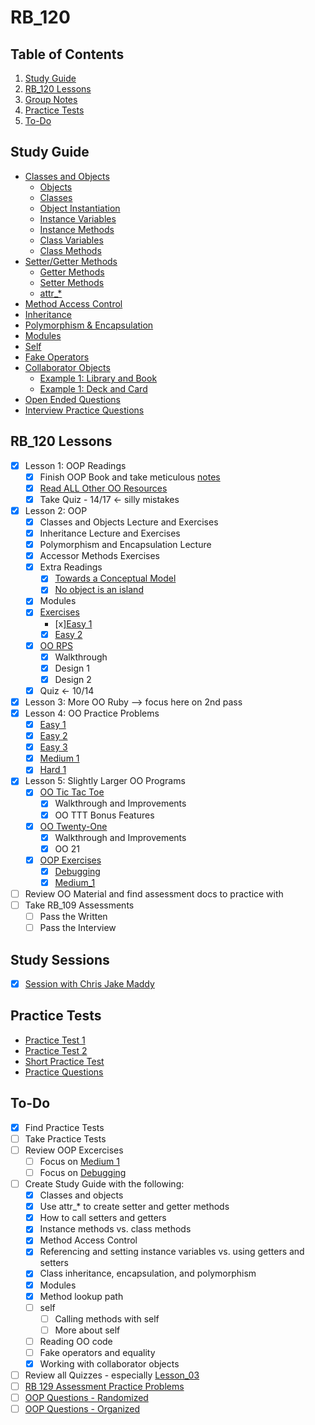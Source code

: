 # RB_120 #

## Table of Contents ##

1. [Study Guide](#study-guide)
2. [RB_120 Lessons](#rb120-lessons)
3. [Group Notes](#group-notes)
4. [Practice Tests](#practice-tests)
5. [To-Do](#to-do)

## Study Guide ##

- [Classes and Objects](./study_guide/classes_object.md)
  - [Objects](./study_guide/classes_object.md#objects)
  - [Classes](./study_guide/classes_object.md#classes)
  - [Object Instantiation](./study_guide/classes_object.md#object-instantiation)
  - [Instance Variables](./study_guide/classes_object.md#instance-variables)
  - [Instance Methods](./study_guide/classes_object.md#instance-methods)
  - [Class Variables](./study_guide/classes_object.md#class-variables)
  - [Class Methods](./study_guide/classes_object.md#class-methods)
- [Setter/Getter Methods](./study_guide/setter_getter.md)
  - [Getter Methods](./study_guide/setter_getter.md#getter-methods)
  - [Setter Methods](./study_guide/setter_getter.md#setter-methods)
  - [attr_*](./study_guide/setter_getter.md#using-attr)
- [Method Access Control](./study_guide/method_access_control.md)
- [Inheritance](./study_guide/inheritance.md)
- [Polymorphism & Encapsulation](./study_guide/poly_encaps.md)
- [Modules](./study_guide/modules.md)
- [Self](./study_guide/self.md)
- [Fake Operators](./study_guide/fake_operators.md)
- [Collaborator Objects](./study_guide/collaborator_objects.md)
  - [Example 1: Library and Book](./study_guide/collaborator_objects.md#example-1)
  - [Example 1: Deck and Card](./study_guide/collaborator_objects.md#example-2)
- [Open Ended Questions](./study_guide/open_ended_questions.md)
- [Interview Practice Questions](./study_guide/interview_practice.md)

## RB_120 Lessons ##

- [x] Lesson 1: OOP Readings
  - [x] Finish OOP Book and take meticulous [notes](./OOP_book/oop_book_notes.md)
  - [x] [Read ALL Other OO Resources](./extra_resources/)
  - [x] Take Quiz - 14/17 <- silly mistakes
- [x] Lesson 2: OOP
  - [x] Classes and Objects Lecture and Exercises
  - [x] Inheritance Lecture and Exercises
  - [x] Polymorphism and Encapsulation Lecture
  - [x] Accessor Methods Exercises
  - [x] Extra Readings
    - [x] [Towards a Conceptual Model](https://medium.com/launch-school/towards-a-conceptual-model-of-object-oriented-programming-118eb971659f)
    - [x] [No object is an island](https://medium.com/launch-school/no-object-is-an-island-707e59ffedb4)
  - [x] Modules
  - [x] [Exercises](./oop_exercises/)
    - [x][Easy 1](./oop_exercises/easy_1/)
    - [x] [Easy 2](./oop_exercises/easy_2/)
  - [x] [OO RPS](./lesson_02/rps/)
    - [x] Walkthrough
    - [x] Design 1
    - [x] Design 2
  - [x] Quiz <- 10/14
- [x] Lesson 3: More OO Ruby --> focus here on 2nd pass
- [x] Lesson 4: OO Practice Problems
  - [x] [Easy 1](./lesson_04/easy1/)
  - [x] [Easy 2](./lesson_04/easy2/)
  - [x] [Easy 3](./lesson_04/easy3/)
  - [x] [Medium 1](./lesson_04/medium1/)
  - [x] [Hard 1](./lesson_04/hard1/)
- [x] Lesson 5: Slightly Larger OO Programs
  - [x] [OO Tic Tac Toe](./lesson_05/oop_ttt/)
    - [x] Walkthrough and Improvements
    - [x] OO TTT Bonus Features
  - [x] [OO Twenty-One](./lesson_05/oop_twentyone/)
    - [x] Walkthrough and Improvements
    - [x] OO 21
  - [x] [OOP Exercises](./oop_exercises/)
    - [x] [Debugging](./oop_exercises/debugging/)
    - [x] [Medium_1](./oop_exercises/medium_1/)
- [ ] Review OO Material and find assessment docs to practice with
- [ ] Take RB_109 Assessments
  - [ ] Pass the Written
  - [ ] Pass the Interview

## Study Sessions ##

-[x] [Session with Chris Jake Maddy](./study_guide/study_sessions/plan.md)

## Practice Tests ##

- [Practice Test 1](./study_guide/practice_test1.md)
- [Practice Test 2](./study_guide/practice_test2.md)
- [Short Practice Test](./study_guide/short_practice_test.md)
- [Practice Questions](./study_guide/open_ended_questions.md)

## To-Do ##

- [x] Find Practice Tests
- [ ] Take Practice Tests
- [ ] Review OOP Excercises
  - [ ] Focus on [Medium 1](./oop_exercises/medium_1/)
  - [ ] Focus on [Debugging](./oop_exercises/debugging/)
- [ ] Create Study Guide with the following:
  - [x] Classes and objects
  - [x] Use attr_* to create setter and getter methods
  - [x] How to call setters and getters
  - [x] Instance methods vs. class methods
  - [x] Method Access Control
  - [x] Referencing and setting instance variables vs. using getters and setters
  - [x] Class inheritance, encapsulation, and polymorphism
  - [x] Modules
  - [x] Method lookup path
  - [ ] self
    - [ ] Calling methods with self
    - [ ] More about self
  - [ ] Reading OO code
  - [ ] Fake operators and equality
  - [x] Working with collaborator objects
- [ ] Review all Quizzes - especially [Lesson_03](./lesson_03/)
- [ ] [RB 129 Assessment Practice Problems](https://docs.google.com/document/d/1wB8wuF1nmaR7xkLwe54G_BoGj2yBYxoVTZO1odmyTk8/edit)
- [ ] [OOP Questions - Randomized](https://docs.google.com/document/d/1JiPBbrCNumXNOzwPGC8cnC-jMCX43SKMBBN6r--1m7w/edit)
- [ ] [OOP Questions - Organized](https://docs.google.com/document/d/1dDJQ0O7yrcYa1SYuXHzJRY3tmvgOxHSGdvP8jw4sh2c/edit)
